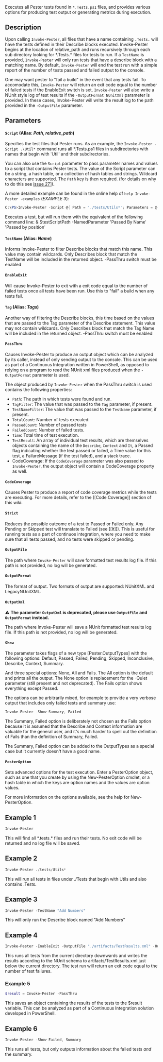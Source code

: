 Executes all Pester tests found in `*.Tests.ps1` files, and provides various
options for producing test output or generating metrics during execution.

## Description

Upon calling `Invoke-Pester`, all files that have a name containing `.Tests.` will have the tests defined in their Describe blocks executed. Invoke-Pester begins at the location of relative_path and runs recursively through each sub directory looking for \*.Tests.\* files for tests to run. If a `TestName` is provided, `Invoke-Pester` will only run tests that have a describe block with a matching name. By default, `Invoke-Pester` will end the test run with a simple report of the number of tests passed and failed output to the console.

One may want pester to "fail a build" in the event that any tests fail. To accomodate this, `Invoke-Pester` will return an exit code equal to the number of failed tests if the EnableExit switch is set. `Invoke-Pester` will also write a NUnit style log of test results if the `-OutputFormat NUnitXml` parameter is provided. In these cases, Invoke-Pester will write the result log to the path provided in the `-OutputFile` parameter.

## Parameters

#### `Script` (Alias: _Path_, _relative_path_)

Specifies the test files that Pester runs. As an example, the `Invoke-Pester -Script .\Util*` command runs all *.Tests.ps1 files in subdirectories with names that begin with 'Util' and their subdirectories.

You can also use the `Script` parameter to pass parameter names and values to a script that contains Pester tests. The value of the Script parameter can be a string, a hash table, or a collection of hash tables and strings. Wildcard characters are supported. The `Path` key is then required. (for details on why to do this see [issue 271](https://github.com/pester/Pester/issues/271)).

A more detailed example can be found in the online help of `help Invoke-Pester -examples` (*EXAMPLE 3*):

``` powershell
C:\PS>Invoke-Pester -Script @{ Path = './tests/Utils*'; Parameters = @{ NamedParameter = 'Passed By Name' }; Arguments = @('Passed by position') }
```

Executes a test, but will run them with the equivalent of the following command line:  & $testScriptPath -NamedParameter 'Passed By Name' 'Passed by position'

#### `TestName` (Alias: _Name_)

Informs Invoke-Pester to filter Describe blocks that match this name. This value may contain wildcards. Only Describes block that match the TestName will be included in the returned object. -PassThru switch must be enabled

#### `EnableExit`

Will cause Invoke-Pester to exit with a exit code equal to the number of failed tests once all tests have been run. Use this to "fail" a build when any tests fail.

#### `Tag` (Alias: _Tags_)

Another way of filtering the Describe blocks, this time based on the values that are passed to the Tag parameter of the Describe statement.  This value may not contain wildcards. Only Describes block that match the Tag Name will be included in the returned object. -PassThru switch must be enabled

#### `PassThru`

Causes Invoke-Pester to produce an output object which can be analyzed by its caller, instead of only sending output to the console.  This can be used as part of a Continuous Integration written in PowerShell, as opposed to relying on a program to read the NUnit xml files produced when the `-OutputFormat` parameter is used.

The object produced by `Invoke-Pester` when the PassThru switch is used contains the following properties:

- `Path`:  The path in which tests were found and run.
- `TagFilter`:  The value that was passed to the `Tag` parameter, if present.
- `TestNameFilter`:  The value that was passed to the `TestName` parameter, if present.
- `TotalCount`:  Number of tests executed.
- `PassedCount`:  Number of passed tests
- `FailedCount`:  Number of failed tests.
- `Time`:  Total time of test execution.
- `TestResult`:  An array of individual test results, which are themselves objects containing the name of the `Describe`, `Context` and `It`, a Passed flag indicating whether the test passed or failed, a Time value for this test, a FailureMessage (if the test failed), and a stack trace.
- CodeCoverage:  If the `CodeCoverage` parameter was also passed to `Invoke-Pester`, the output object will contain a CodeCoverage property as well.

#### `CodeCoverage`

Causes Pester to produce a report of code coverage metrics while the tests are executing.  For more details, refer to the [[Code Coverage]] section of this wiki.

#### `Strict`

Reduces the possible outcome of a test to Passed or Failed only. Any Pending or Skipped test will translate to Failed (see [[It]]). This is useful for running tests as a part of continuos integration, where you need to make sure that all tests passed, and no tests were skipped or pending.

#### `OutputFile`

The path where `Invoke-Pester` will save formatted test results log file. If this path is not provided, no log will be generated.

#### `OutputFormat`

The format of output. Two formats of output are supported: NUnitXML and LegacyNUnitXML.

#### `OutputXml`

:warning: **The parameter `OutputXml` is deprecated, please use `OutputFile` and `OutputFormat` instead.**

The path where Invoke-Pester will save a NUnit formatted test results log file. 
If this path is not provided, no log will be generated.

#### `Show`

The parameter takes flags of a new type [Pester.OutputTypes] with the following options: Default, Passed, Failed, Pending,
Skipped, Inconclusive, Describe, Context, Summary.

And three special options: None, All and Fails. The All option is the default and prints all the output. The None option is replacement for the -Quiet parameter (still present and not deprecated). The Fails option shows everything except Passed.

The options can be arbitrarily mixed, for example to provide a very verbose output that includes only failed tests and summary use:

```powershell
Invoke-Pester -Show Summary, Failed
```

The Summary, Failed option is deliberately not chosen as the Fails option because it is assumed that the Describe and Context information are valuable for the general user, and it's much harder to spell out the definition of Fails than the definition of Summary, Failed.

The Summary, Failed option can be added to the OutputTypes as a special case but it currently doesn't have a good name.

#### `PesterOption`

Sets advanced options for the test execution.  Enter a PesterOption object, such as one that you create by using the New-PesterOption cmdlet, or a hash table in which the keys are option names and the values are option values.

For more information on the options available, see the help for New-PesterOption.

## Example 1

```powershell
Invoke-Pester
```

This will find all \*.tests.\* files and run their tests. No exit code will be returned and no log file will be saved.

## Example 2

```powershell
Invoke-Pester ./tests/Utils*
```

This will run all tests in files under ./Tests that begin with Utils and also contains .Tests.

## Example 3

```powershell
Invoke-Pester -TestName "Add Numbers"
```

This will only run the Describe block named "Add Numbers"

## Example 4

```powershell
Invoke-Pester -EnableExit -OutputFile "./artifacts/TestResults.xml" -OutputFormat NUnitXml
```

This runs all tests from the current directory downwards and writes the results according to the NUnit schema to artifacts/TestResults.xml just below the current directory. The test run will return an exit code equal to the number of test failures.

### Example 5

```powershell
$result = Invoke-Pester -PassThru
```

This saves an object containing the results of the tests to the $result variable.  This can be analyzed as part of a Continuous Integration solution developed in PowerShell.

## Example 6

```powershell
Invoke-Pester -Show Failed, Summary
```

This runs all tests, but only outputs information about the failed tests _and_ the summary.
